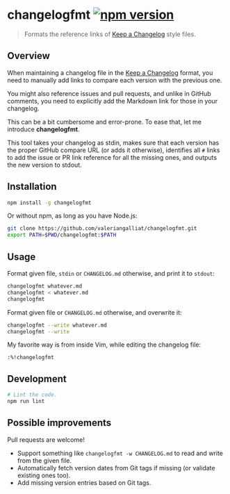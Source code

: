 # changelogfmt [![npm version](http://img.shields.io/npm/v/changelogfmt?style=flat-square)](https://www.npmjs.org/package/changelogfmt)

> Formats the reference links of [Keep a Changelog] style files.

[Keep a Changelog]: https://keepachangelog.com/en/1.0.0/

## Overview

When maintaining a changelog file in the [Keep a Changelog] format, you
need to manually add links to compare each version with the previous one.

You might also reference issues and pull requests, and unlike in GitHub
comments, you need to explicitly add the Markdown link for those in your
changelog.

This can be a bit cumbersome and error-prone. To ease that, let me
introduce **changelogfmt**.

This tool takes your changelog as stdin, makes sure that each version
has the proper GitHub compare URL (or adds it otherwise), identifies all
`#` links to add the issue or PR link reference for all the missing
ones, and outputs the new version to stdout.

## Installation

```sh
npm install -g changelogfmt
```

Or without npm, as long as you have Node.js:

```sh
git clone https://github.com/valeriangalliat/changelogfmt.git
export PATH=$PWD/changelogfmt:$PATH
```

## Usage

Format given file, `stdin` or `CHANGELOG.md` otherwise, and print it to
`stdout`:

```sh
changelogfmt whatever.md
changelogfmt < whatever.md
changelogfmt
```

Format given file or `CHANGELOG.md` otherwise, and overwrite it:

```sh
changelogfmt --write whatever.md
changelogfmt --write
```

My favorite way is from inside Vim, while editing the changelog file:

```
:%!changelogfmt
```

## Development

```sh
# Lint the code.
npm run lint
```

## Possible improvements

Pull requests are welcome!

* Support something like `changelogfmt -w CHANGELOG.md` to read and
  write from the given file.
* Automatically fetch version dates from Git tags if missing (or
  validate existing ones too).
* Add missing version entries based on Git tags.
